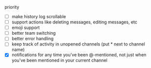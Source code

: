 priority
- [ ] make history log scrollable
- [ ] support actions like deleting messages, editing messages, etc
- [ ] emoji support
- [ ] better team switching
- [ ] better error handling
- [ ] keep track of activity in unopened channels (put * next to channel name)
- [x] notifications for any time you've been @-mentioned, not just when you've been mentioned in your current channel
